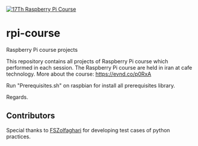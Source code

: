 [![17Th Raspberry Pi Course](17Th_Raspberry_Pi_Course.jpg)](https://evnd.co/p0RxA)
# rpi-course
Raspberry Pi course projects

This repository contains all projects of Raspberry Pi course which performed in each session.
The Raspberry Pi course are held in iran at cafe technology.
More about the course: https://evnd.co/p0RxA

Run "Prerequisites.sh" on raspbian for install all prerequisites library.

Regards.

## Contributors
Special thanks to [FSZolfaghari](https://github.com/FSZolfaghari) for developing test cases of python practices.
